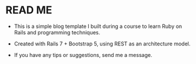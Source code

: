 # READ ME

* This is a simple blog template I built during a course to learn Ruby on Rails and programming techniques.

* Created with Rails 7 + Bootstrap 5, using REST as an architecture model.

* If you have any tips or suggestions, send me a message.